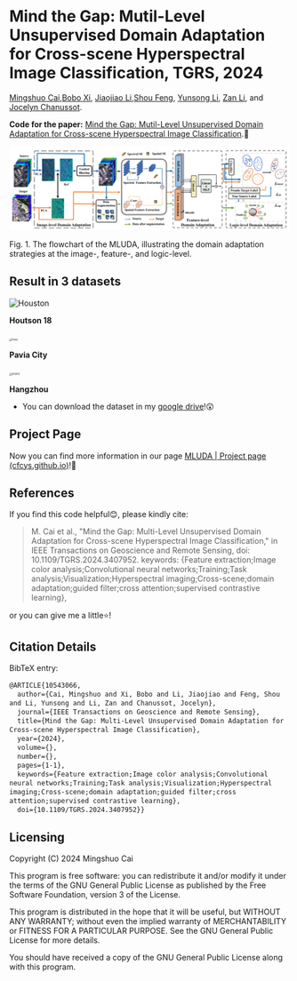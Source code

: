 # Mind the Gap: Mutil-Level Unsupervised Domain Adaptation for Cross-scene Hyperspectral Image Classification, TGRS, 2024

[Mingshuo Cai](https://cfcys.github.io/),[Bobo Xi](https://scholar.google.com/citations?user=O4O-s4AAAAAJ&hl=zh-CN), [Jiaojiao Li](https://scholar.google.com/citations?user=Ccu3-acAAAAJ&hl=zh-CN&oi=sra),[Shou Feng](https://homepage.hrbeu.edu.cn/web/fengshou), [Yunsong Li](https://dblp.uni-trier.de/pid/87/5840.html), [Zan Li](https://web.xidian.edu.cn/zanli/), and [Jocelyn Chanussot](https://jocelyn-chanussot.net/).

**Code for the paper:** [Mind the Gap: Mutil-Level Unsupervised Domain Adaptation for Cross-scene Hyperspectral Image Classification](https://ieeexplore.ieee.org/document/10543066).🤩

![Houston](images/main.png)

Fig. 1. The flowchart of the MLUDA, illustrating the domain adaptation strategies at the image-, feature-, and logic-level.

## Result in 3 datasets

![Houston](images/Houston.gif)

**Houtson 18**

<img src="images/Pavia.gif" alt="Pavia" style="zoom: 30%;" />

**Pavia City**

<img src="images/SH2HZ.gif" alt="SH2HZ" style="zoom: 30%;" />

**Hangzhou**

* You can download the dataset in my [google drive](https://drive.google.com/drive/folders/1MbNQZD7Fwo1zSJwzvKCmmqOuEgerWdJe?usp=sharing)!😲

## Project Page 

Now you can find more information in our page [MLUDA | Project page (cfcys.github.io)](https://cfcys.github.io/paper/MLUDA.html)!🥳

References
--

If you find this code helpful😊, please kindly cite:

> M. Cai et al., "Mind the Gap: Multi-Level Unsupervised Domain Adaptation for Cross-scene Hyperspectral Image Classification," in IEEE Transactions on Geoscience and Remote Sensing, doi: 10.1109/TGRS.2024.3407952.
> keywords: {Feature extraction;Image color analysis;Convolutional neural networks;Training;Task analysis;Visualization;Hyperspectral imaging;Cross-scene;domain adaptation;guided filter;cross attention;supervised contrastive learning},

or you can give me a little⭐!

Citation Details
--

BibTeX entry:

```
@ARTICLE{10543066,
  author={Cai, Mingshuo and Xi, Bobo and Li, Jiaojiao and Feng, Shou and Li, Yunsong and Li, Zan and Chanussot, Jocelyn},
  journal={IEEE Transactions on Geoscience and Remote Sensing}, 
  title={Mind the Gap: Multi-Level Unsupervised Domain Adaptation for Cross-scene Hyperspectral Image Classification}, 
  year={2024},
  volume={},
  number={},
  pages={1-1},
  keywords={Feature extraction;Image color analysis;Convolutional neural networks;Training;Task analysis;Visualization;Hyperspectral imaging;Cross-scene;domain adaptation;guided filter;cross attention;supervised contrastive learning},
  doi={10.1109/TGRS.2024.3407952}}
```

Licensing
--

Copyright (C) 2024 Mingshuo Cai

This program is free software: you can redistribute it and/or modify it under the terms of the GNU General Public License as published by the Free Software Foundation, version 3 of the License.

This program is distributed in the hope that it will be useful, but WITHOUT ANY WARRANTY; without even the implied warranty of MERCHANTABILITY or FITNESS FOR A PARTICULAR PURPOSE. See the GNU General Public License for more details.

You should have received a copy of the GNU General Public License along with this program.
